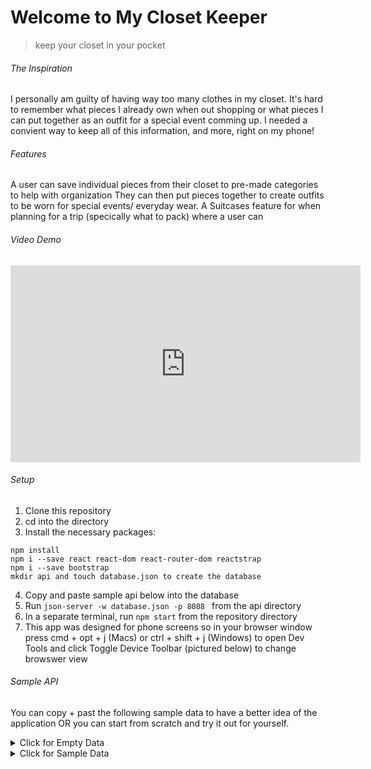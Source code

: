 # Welcome to My Closet Keeper
>keep your closet in your pocket

###### The Inspiration

I personally am guilty of having way too many clothes in my closet. It's hard to remember what pieces I already own when out shopping or what pieces I can put together as an outfit for a special event comming up. I needed a convient way to keep all of this information, and more, right on my phone! 

###### Features 

A user can save individual pieces from their closet to pre-made categories to help with organization
They can then put pieces together to create outfits to be worn for special events/ everyday wear.
A Suitcases feature for when planning for a trip (specically what to pack) where a user can 

###### Video Demo
<iframe width="560" height="315" src="https://www.youtube.com/embed/P2TX5h_f8Gk" frameborder="0" allow="accelerometer; autoplay; clipboard-write; encrypted-media; gyroscope; picture-in-picture" allowfullscreen></iframe>

###### Setup 

1. Clone this repository
2. cd into the directory
3. Install the necessary packages:
```
npm install
npm i --save react react-dom react-router-dom reactstrap
npm i --save bootstrap
mkdir api and touch database.json to create the database
```
4. Copy and paste sample api below into the database
5. Run ```json-server -w database.json -p 8088 ``` from the api directory
6. In a separate terminal, run ```npm start``` from the repository directory
7. This app was designed for phone screens so in your browser window press cmd + opt + j (Macs) or ctrl + shift + j (Windows) to open Dev Tools and click Toggle Device Toolbar (pictured below) to change browswer view


###### Sample API 
You can copy + past the following sample data to have a better idea of the application OR you can start from scratch and try it out for yourself. 

<details>
<summary>Click for Empty Data</summary>
<br>

            {
            "users": [],
            "closetItems": [],
            "outfits": [],
            "clothingItemsOutfits": [],
            "categories": [
              {
                "id": 1,
                "name": "top"
              },
              {
                "id": 2,
                "name": "bottom"
              },
              {
                "id": 3,
                "name": "one-piece"
              },
              {
                "id": 4,
                "name": "jacket"
              },
              {
                "id": 5,
                "name": "shoe"
              },
              {
                "id": 6,
                "name": "accessory"
              }
            ],
            "suitcases": [],
            "outfitsSuitcases": [],
            "clothingItemsSuitcases": []
          }

</details>


<details>
<summary>Click for Sample Data</summary>
<br>
            
            {
              "users": [
                {
                  "email": "sam@sam.com",
                  "password": "123",
                  "name": "Sam",
                  "id": 1
                },
                {
                  "email": "test@test.com",
                  "password": "test",
                  "name": "Pam Market",
                  "id": 2
                }
              ],
              "closetItems": [
                {
                  "image": "https://res.cloudinary.com/dkzwttxez/image/upload/v1600445584/myClosetKeeper/jpvjwaswm1is3nkenkdt.jpg",
                  "type": "Denim Jacket",
                  "color": "Blue",
                  "size": "Large",
                  "material": "Denim",
                  "placeOfPurchase": "Old Navy",
                  "categoryId": 4,
                  "userId": 1,
                  "id": 8
                },
                {
                  "id": 10,
                  "image": "https://res.cloudinary.com/dkzwttxez/image/upload/v1600445649/myClosetKeeper/wtobgl6crpyxmkfzvbrd.jpg",
                  "type": "Polka Dot Skirt",
                  "color": "Black/White",
                  "size": "Large",
                  "material": "Silk",
                  "placeOfPurchase": "Ross",
                  "categoryId": 2,
                  "userId": 1
                },
                {
                  "image": "https://res.cloudinary.com/dkzwttxez/image/upload/v1600445760/myClosetKeeper/u7cdoimxp7oymtvjgqj2.jpg",
                  "type": "Sandals",
                  "color": "Brown",
                  "size": "Large",
                  "placeOfPurchase": "Target",
                  "categoryId": 5,
                  "userId": 1,
                  "id": 13
                },
                {
                  "image": "https://res.cloudinary.com/dkzwttxez/image/upload/v1600445915/myClosetKeeper/apsvdsjgok9tvvvm1kg9.jpg",
                  "type": "Beach Hat",
                  "color": "Tan",
                  "categoryId": 6,
                  "userId": 1,
                  "id": 19
                },
                {
                  "id": 20,
                  "image": "https://res.cloudinary.com/dkzwttxez/image/upload/v1600449772/myClosetKeeper/knqxx65paotqjvfjmrfg.jpg",
                  "type": "Open Pocket Purse",
                  "color": "Black",
                  "categoryId": 6,
                  "userId": 1
                },
                {
                  "id": 21,
                  "image": "https://res.cloudinary.com/dkzwttxez/image/upload/v1600449787/myClosetKeeper/gl47b5gqdkjlxwzelmzf.jpg",
                  "type": "Crossbody Purse",
                  "color": "Tan",
                  "categoryId": 6,
                  "userId": 1
                },
                {
                  "image": "https://res.cloudinary.com/dkzwttxez/image/upload/v1600445980/myClosetKeeper/psfqibrev5mrrgogbuwm.jpg",
                  "type": "Boots",
                  "color": "Tan",
                  "size": "8",
                  "placeOfPurchase": "Shoe Carnival",
                  "categoryId": 5,
                  "userId": 1,
                  "id": 22
                },
                {
                  "image": "https://res.cloudinary.com/dkzwttxez/image/upload/v1600788285/myClosetKeeper/cargiz1yhymvjqomhmar.jpg",
                  "type": "Swimsuit",
                  "color": "Black",
                  "size": "Large",
                  "placeOfPurchase": "TJ-Maxx",
                  "categoryId": 3,
                  "userId": 1,
                  "id": 24
                },
                {
                  "image": "https://res.cloudinary.com/dkzwttxez/image/upload/v1600991176/myClosetKeeper/sgzxkxxal1ssr6mdyexd.jpg",
                  "type": "Dotted Sweater",
                  "color": "Yellow",
                  "size": "Large",
                  "material": "Cotton",
                  "placeOfPurchase": "Old Navy",
                  "categoryId": 1,
                  "userId": 1,
                  "id": 26
                },
                {
                  "image": "https://res.cloudinary.com/dkzwttxez/image/upload/v1600992064/myClosetKeeper/x6muvcj28wdbtgpjchea.jpg",
                  "type": "Perplum Work Blouse",
                  "color": "Black",
                  "size": "Large",
                  "material": "Chiffon",
                  "placeOfPurchase": "Kohls",
                  "categoryId": 1,
                  "userId": 1,
                  "id": 27
                },
                {
                  "image": "https://res.cloudinary.com/dkzwttxez/image/upload/v1600992156/myClosetKeeper/qsc73ggpvuvh2f4kwhwe.jpg",
                  "type": "Crop Jeans",
                  "color": "Blue",
                  "size": "12",
                  "material": "Denim",
                  "placeOfPurchase": "Target",
                  "categoryId": 2,
                  "userId": 1,
                  "id": 28
                },
                {
                  "image": "https://res.cloudinary.com/dkzwttxez/image/upload/v1600992225/myClosetKeeper/axx1lil0rasv1h7tnf9d.jpg",
                  "type": "Tie Dress",
                  "color": "Purple",
                  "size": "Large",
                  "material": "Cotton",
                  "placeOfPurchase": "Old Navy",
                  "categoryId": 3,
                  "userId": 1,
                  "id": 29
                },
                {
                  "image": "https://res.cloudinary.com/dkzwttxez/image/upload/v1600992696/myClosetKeeper/shfsthgep66io8sc7rwx.jpg",
                  "type": "Dressy Flats",
                  "color": "Black",
                  "size": "8",
                  "material": "Seude",
                  "placeOfPurchase": "Forever 21",
                  "categoryId": 5,
                  "userId": 1,
                  "id": 31
                },
                {
                  "image": "https://res.cloudinary.com/dkzwttxez/image/upload/v1600992791/myClosetKeeper/n5pb8qocoh3my5fa2hra.jpg",
                  "type": "Long Sweater",
                  "color": "Grey",
                  "size": "Large",
                  "material": "Wool",
                  "placeOfPurchase": "Old Navy ",
                  "categoryId": 4,
                  "userId": 1,
                  "id": 32
                },
                {
                  "image": "https://res.cloudinary.com/dkzwttxez/image/upload/v1600994027/myClosetKeeper/eyvuanpb9dcpigmk8l38.jpg",
                  "type": "Beatles Band T-shirt",
                  "color": "Grey",
                  "size": "Large",
                  "material": "Cotton",
                  "placeOfPurchase": "Thrift Shop",
                  "categoryId": 1,
                  "userId": 1,
                  "id": 34
                },
                {
                  "image": "https://res.cloudinary.com/dkzwttxez/image/upload/v1602004129/myClosetKeeper/eiyokr9yfpq3pqgxkl40.jpg",
                  "type": "Jumper",
                  "color": "Green",
                  "size": "Large",
                  "material": "Cotten",
                  "placeOfPurchase": "Amazon",
                  "categoryId": 3,
                  "userId": 1,
                  "id": 35
                }
              ],
              "outfits": [
                {
                  "id": 1,
                  "image": "https://res.cloudinary.com/dkzwttxez/image/upload/v1600992445/myClosetKeeper/htol7lj7vq1iutckxytt.jpg",
                  "event": "Fall Everyday Outfit",
                  "userId": 1
                },
                {
                  "id": 5,
                  "image": "https://res.cloudinary.com/dkzwttxez/image/upload/v1600992996/myClosetKeeper/giibr7s2bkwinke2pmsx.jpg",
                  "event": "Work ",
                  "userId": 1
                },
                {
                  "id": 8,
                  "image": "https://res.cloudinary.com/dkzwttxez/image/upload/v1601042159/myClosetKeeper/epqbemraizfhq9mixfna.jpg",
                  "event": "Beach Day",
                  "userId": 1
                },
                {
                  "id": 9,
                  "image": "https://res.cloudinary.com/dkzwttxez/image/upload/v1602004160/myClosetKeeper/uymn0bm4kjrkalgvb32p.jpg",
                  "event": "Casual Everyday Outfit",
                  "userId": 1
                }
              ],
              "clothingItemsOutfits": [
                {
                  "closetItemId": 26,
                  "outfitId": 1,
                  "id": 1
                },
                {
                  "closetItemId": 28,
                  "outfitId": 1,
                  "id": 2
                },
                {
                  "closetItemId": 21,
                  "outfitId": 1,
                  "id": 3
                },
                {
                  "closetItemId": 22,
                  "outfitId": 1,
                  "id": 4
                },
                {
                  "closetItemId": 10,
                  "outfitId": 5,
                  "id": 14
                },
                {
                  "closetItemId": 31,
                  "outfitId": 5,
                  "id": 15
                },
                {
                  "closetItemId": 27,
                  "outfitId": 5,
                  "id": 16
                },
                {
                  "closetItemId": 20,
                  "outfitId": 5,
                  "id": 17
                },
                {
                  "closetItemId": 24,
                  "outfitId": 8,
                  "id": 22
                },
                {
                  "closetItemId": 19,
                  "outfitId": 8,
                  "id": 23
                },
                {
                  "closetItemId": 13,
                  "outfitId": 9,
                  "id": 24
                },
                {
                  "closetItemId": 35,
                  "outfitId": 9,
                  "id": 25
                }
              ],
              "categories": [
                {
                  "id": 1,
                  "name": "top"
                },
                {
                  "id": 2,
                  "name": "bottom"
                },
                {
                  "id": 3,
                  "name": "one-piece"
                },
                {
                  "id": 4,
                  "name": "jacket"
                },
                {
                  "id": 5,
                  "name": "shoe"
                },
                {
                  "id": 6,
                  "name": "accessory"
                }
              ],
              "suitcases": [
                {
                  "id": 1,
                  "startDate": "2020-10-13",
                  "endDate": "2020-10-15",
                  "tripName": "New Orleans",
                  "details": "I have to go on a 3 day, 2 night work trip.",
                  "userId": 1
                },
                {
                  "id": 2,
                  "startDate": "2020-10-08",
                  "endDate": "2020-10-11",
                  "tripName": "Savannah Georgia",
                  "details": "Try to go to the beach but may be cold",
                  "userId": 1
                }
              ],
              "outfitsSuitcases": [
                {
                  "outfitId": 5,
                  "suitcaseId": 1,
                  "id": 1
                },
                {
                  "outfitId": 9,
                  "suitcaseId": 2,
                  "id": 2
                },
                {
                  "outfitId": 8,
                  "suitcaseId": 2,
                  "id": 3
                }
              ],
              "clothingItemsSuitcases": [
                {
                  "closetItemId": 34,
                  "suitcaseId": 1,
                  "id": 1
                },
                {
                  "closetItemId": 28,
                  "suitcaseId": 1,
                  "id": 2
                },
                {
                  "closetItemId": 32,
                  "suitcaseId": 2,
                  "id": 3
                },
                {
                  "closetItemId": 21,
                  "suitcaseId": 2,
                  "id": 4
                }
              ]
            }
</details>
